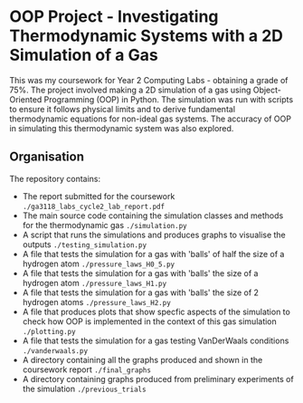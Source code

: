 # OOP Project - Investigating Thermodynamic Systems with a 2D Simulation of a Gas #

This was my coursework for Year 2 Computing Labs - obtaining a grade of 75%. The project involved making a 2D simulation of a gas using Object-Oriented Programming (OOP) in Python. The simulation was run with scripts to ensure it follows physical limits and to derive fundamental thermodynamic equations for non-ideal gas systems. The accuracy of OOP in simulating this thermodynamic system was also explored.

## Organisation ##
The repository contains:
- The report submitted for the coursework `./ga3118_labs_cycle2_lab_report.pdf`
- The main source code containing the simulation classes and methods for the thermodynamic gas `./simulation.py`
- A script that runs the simulations and produces graphs to visualise the outputs `./testing_simulation.py`
- A file that tests the simulation for a gas with 'balls' of half the size of a hydrogen atom `./pressure_laws_H0_5.py`
- A file that tests the simulation for a gas with 'balls' the size of a hydrogen atom `./pressure_laws_H1.py`
- A file that tests the simulation for a gas with 'balls' the size of 2 hydrogen atoms `./pressure_laws_H2.py`
- A file that produces plots that show specfic aspects of the simulation to check how OOP is implemented in the context of this gas simulation `./plotting.py`
- A file that tests the simulation for a gas testing VanDerWaals conditions `./vanderwaals.py`
- A directory containing all the graphs produced and shown in the coursework report `./final_graphs`
- A directory containing graphs produced from preliminary experiments of the simulation `./previous_trials`
